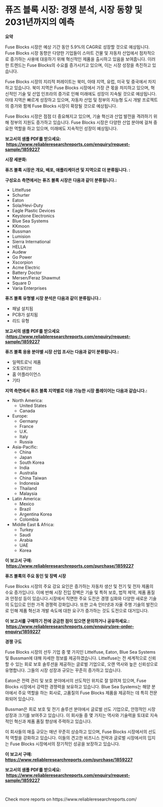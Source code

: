<p><h1>퓨즈 블록 시장: 경쟁 분석, 시장 동향 및 2031년까지의 예측</h1></p><p><strong>요약</strong></p>
<p><p>Fuse Blocks 시장은 예상 기간 동안 5.9%의 CAGR로 성장할 것으로 예상됩니다. Fuse Blocks 시장 동향은 다양한 기업들이 스마트 건물 및 자동차 산업에서 점차적으로 증가하는 사용에 대응하기 위해 혁신적인 제품을 출시하고 있음을 보여줍니다. 이러한 트렌드는 Fuse Blocks의 수요를 증가시키고 있으며, 이는 시장 성장을 촉진하고 있습니다.</p><p>Fuse Blocks 시장의 지리적 퍼레이트는 북미, 아태 지역, 유럽, 미국 및 중국에서 차지하고 있습니다. 북미 지역은 Fuse Blocks 시장에서 가장 큰 몫을 차지하고 있으며, 혁신적인 기술 및 산업 인프라의 증가로 인해 미래에도 성장이 지속될 것으로 예상됩니다. 아태 지역은 빠르게 성장하고 있으며, 자동차 산업 및 정부의 지능형 도시 개발 프로젝트의 증가와 함께 Fuse Blocks 시장이 확장될 것으로 예상됩니다.</p><p>Fuse Blocks 시장은 점점 더 중요해지고 있으며, 기술 혁신과 산업 발전을 격려하기 위해 정부의 지원도 증가하고 있습니다. Fuse Blocks 시장은 다양한 산업 분야에 걸쳐 중요한 역할을 하고 있으며, 미래에도 지속적인 성장이 예상됩니다.</p></p>
<p><strong>보고서의 샘플 PDF를 받으세요: &nbsp;<a href="https://www.reliableresearchreports.com/enquiry/request-sample/1859227">https://www.reliableresearchreports.com/enquiry/request-sample/1859227</a></strong></p>
<p><strong>시장 세분화:</strong></p>
<p><strong> 퓨즈 블록 시장은 개요, 배포, 애플리케이션 및 지역으로 더 분류됩니다. :</strong></p>
<p><strong>구성요소 측면에서는 퓨즈 블록 시장은 다음과 같이 분류됩니다.:</strong></p>
<p><ul><li>Littelfuse</li><li>Schurter</li><li>Eaton</li><li>Sola/Hevi-Duty</li><li>Eagle Plastic Devices</li><li>Keystone Electronics</li><li>Blue Sea Systems</li><li>KKmoon</li><li>Bussman</li><li>Lumision</li><li>Sierra International</li><li>HELLA</li><li>Audew</li><li>Go Power</li><li>Xscorpion</li><li>Acme Electric</li><li>Battery Doctor</li><li>Mersen/Feraz Shawmut</li><li>Square D</li><li>Varia Enterprises</li></ul></p>
<p><strong> 퓨즈 블록 유형별 시장 분석은 다음과 같이 분류됩니다.:</strong></p>
<p><ul><li>패널 설치됨</li><li>PCB가 설치됨</li><li>리드 유형</li></ul></p>
<p><strong>보고서의 샘플 PDF를 받으세요 :<a href="https://www.reliableresearchreports.com/enquiry/request-sample/1859227">https://www.reliableresearchreports.com/enquiry/request-sample/1859227</a></strong></p>
<p><strong> 퓨즈 블록 응용 분야별 시장 산업 조사는 다음과 같이 분류됩니다.:</strong></p>
<p><ul><li>일렉트로닉 제품</li><li>오토모티브</li><li>홈 어플라이언스</li><li>기타</li></ul></p>
<p><strong>지역 측면에서 퓨즈 블록 지역별로 이용 가능한 시장 플레이어는 다음과 같습니다.:</strong></p>
<p><ul>
    <li>
        North America:
        <ul>
            <li>United States</li>
            <li>Canada</li>
        </ul>
    </li>
    <li>
        Europe:
        <ul>
            <li>Germany</li>
            <li>France</li>
            <li>U.K.</li>
            <li>Italy</li>
            <li>Russia</li>
        </ul>
    </li>
    <li>
        Asia-Pacific:
        <ul>
            <li>China</li>
            <li>Japan</li>
            <li>South Korea</li>
            <li>India</li>
            <li>Australia</li>
            <li>China Taiwan</li>
            <li>Indonesia</li>
            <li>Thailand</li>
            <li>Malaysia</li>
        </ul>
    </li>
    <li>
        Latin America:
        <ul>
            <li>Mexico</li>
            <li>Brazil</li>
            <li>Argentina Korea</li>
            <li>Colombia</li>
        </ul>
    </li>
    <li>
        Middle East & Africa:
        <ul>
            <li>Turkey</li>
            <li>Saudi</li>
            <li>Arabia</li>
            <li>UAE</li>
            <li>Korea</li>
        </ul>
    </li>
    </ul></p>
<p><strong>이 보고서 구매: &nbsp;<a href="https://www.reliableresearchreports.com/purchase/1859227">https://www.reliableresearchreports.com/purchase/1859227</a></strong></p>
<p><strong>퓨즈 블록의 주요 동인 및 장벽 시장</strong></p>
<p><p>Fuse Blocks 시장의 주요 강요 요인은 증가하는 자동차 생산 및 전기 및 전자 제품의 수요 증가입니다. 이에 반해 시장 진입 장벽은 기술 및 특허 보호, 법적 제약, 제품 품질과 안정성 등이 있습니다.시장에서 직면한 주요 도전은 경쟁 심화와 다양한 새로운 기술의 도입으로 인한 가격 경쟁력 강화입니다. 또한 고속 인터넷과 자율 주행 기술의 발전으로 인해 제품 혁신과 개발 속도에 대한 요구가 증가하는 것도 도전으로 대거입니다. </p></p>
<p><strong>이 보고서를 구매하기 전에 궁금한 점이 있으면 문의하거나 공유하세요.: &nbsp;<a href="https://www.reliableresearchreports.com/enquiry/pre-order-enquiry/1859227">https://www.reliableresearchreports.com/enquiry/pre-order-enquiry/1859227</a></strong></p>
<p><strong>경쟁 구도</strong></p>
<p><p>Fuse Blocks 시장의 선두 기업 중 몇 가지인 Littelfuse, Eaton, Blue Sea Systems 및 Bussman에 대해 자세한 정보를 제공하겠습니다. Littelfuse는 전 세계적으로 신뢰할 수 있는 회로 보호 솔루션을 제공하는 글로벌 기업으로, 오랜 역사와 높은 신뢰성으로 유명합니다. 그들의 시장 성장과 규모는 꾸준히 증가하고 있습니다.</p><p>Eaton은 전력 관리 및 보호 분야에서의 선도적인 위치로 잘 알려져 있으며, Fuse Blocks 시장에서 강력한 경쟁력을 보유하고 있습니다. Blue Sea Systems는 해양 분야에서 주요 역할을 하는 회사로, 고품질의 Fuse Blocks 제품을 제공하는 데 특히 전문화되어 있습니다.</p><p>Bussman은 회로 보호 및 전기 솔루션 분야에서 글로벌 선도 기업으로, 안정적인 시장 성장과 크기를 보여주고 있습니다. 이 회사들 중 몇 가지는 역사와 기술력을 토대로 지속적인 혁신과 제품 품질 향상에 주력하고 있습니다.</p><p>이 회사들의 매출 규모는 매년 꾸준히 상승하고 있으며, Fuse Blocks 시장에서의 선도적 역할을 강화하고 있습니다. 이들의 견고한 비즈니스 전략과 글로벌 시장에서의 입지는 Fuse Blocks 시장에서의 장기적인 성공을 보장하고 있습니다.</p></p>
<p><strong>이 보고서 구매: &nbsp; <a href="https://www.reliableresearchreports.com/purchase/1859227">https://www.reliableresearchreports.com/purchase/1859227</a></strong></p>
<p><strong>보고서의 샘플 PDF를 받으세요: &nbsp;<a href="https://www.reliableresearchreports.com/enquiry/request-sample/1859227">https://www.reliableresearchreports.com/enquiry/request-sample/1859227</a></strong><strong></strong></p>
<p>&nbsp;</p>
<p>Check more reports on https://www.reliableresearchreports.com/</p>